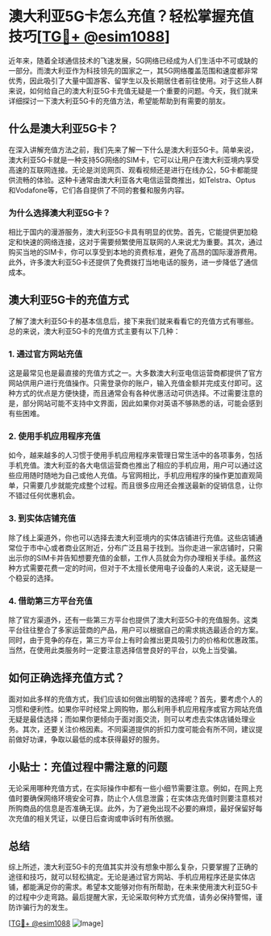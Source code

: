 # 澳大利亚5G卡怎么充值？轻松掌握充值技巧[[TG💪+ @esim1088](https://t.me/s/esim1088)]

近年来，随着全球通信技术的飞速发展，5G网络已经成为人们生活中不可或缺的一部分。而澳大利亚作为科技领先的国家之一，其5G网络覆盖范围和速度都非常优秀，因此吸引了大量中国游客、留学生以及长期居住者前往使用。对于这些人群来说，如何给自己的澳大利亚5G卡充值无疑是一个重要的问题。今天，我们就来详细探讨一下澳大利亚5G卡的充值方法，希望能帮助到有需要的朋友。

## 什么是澳大利亚5G卡？

在深入讲解充值方法之前，我们先来了解一下什么是澳大利亚5G卡。简单来说，澳大利亚5G卡就是一种支持5G网络的SIM卡，它可以让用户在澳大利亚境内享受高速的互联网连接。无论是浏览网页、观看视频还是进行在线办公，5G卡都能提供流畅的体验。这种卡通常由澳大利亚各大电信运营商推出，如Telstra、Optus和Vodafone等，它们各自提供了不同的套餐和服务内容。

### 为什么选择澳大利亚5G卡？

相比于国内的漫游服务，澳大利亚5G卡具有明显的优势。首先，它能提供更加稳定和快速的网络连接，这对于需要频繁使用互联网的人来说尤为重要。其次，通过购买当地的SIM卡，你可以享受到本地的资费标准，避免了高昂的国际漫游费用。此外，许多澳大利亚5G卡还提供了免费拨打当地电话的服务，进一步降低了通信成本。

## 澳大利亚5G卡的充值方式

了解了澳大利亚5G卡的基本信息后，接下来我们就来看看它的充值方式有哪些。总的来说，澳大利亚5G卡的充值方式主要有以下几种：

### 1. 通过官方网站充值

这是最常见也是最直接的充值方式之一。大多数澳大利亚电信运营商都提供了官方网站供用户进行充值操作。只需登录你的账户，输入充值金额并完成支付即可。这种方式的优点是方便快捷，而且通常会有各种优惠活动可供选择。不过需要注意的是，部分网站可能不支持中文界面，因此如果你对英语不够熟悉的话，可能会感到有些困难。

### 2. 使用手机应用程序充值

如今，越来越多的人习惯于使用手机应用程序来管理日常生活中的各项事务，包括手机充值。澳大利亚的各大电信运营商也推出了相应的手机应用，用户可以通过这些应用随时随地为自己或他人充值。与官网相比，手机应用程序的操作更加直观简单，只需要几步就能完成整个过程。而且很多应用还会推送最新的促销信息，让你不错过任何优惠机会。

### 3. 到实体店铺充值

除了线上渠道外，你也可以选择去澳大利亚境内的实体店铺进行充值。这些店铺通常位于市中心或者商业区附近，分布广泛且易于找到。当你走进一家店铺时，只需出示你的SIM卡并告知想要充值的金额，工作人员就会为你办理相关手续。虽然这种方式需要花费一定的时间，但对于不太擅长使用电子设备的人来说，这无疑是一个稳妥的选择。

### 4. 借助第三方平台充值

除了官方渠道外，还有一些第三方平台也提供了澳大利亚5G卡的充值服务。这类平台往往整合了多家运营商的产品，用户可以根据自己的需求挑选最适合的方案。同时，由于竞争的存在，第三方平台上有时会推出更具吸引力的价格和优惠政策。当然，在使用此类服务时一定要注意选择信誉良好的平台，以免上当受骗。

## 如何正确选择充值方式？

面对如此多样的充值方式，我们应该如何做出明智的选择呢？首先，要考虑个人的习惯和便利性。如果你平时经常上网购物，那么利用手机应用程序或官方网站充值无疑是最佳选择；而如果你更倾向于面对面交流，则可以考虑去实体店铺处理业务。其次，还要关注价格因素。不同渠道提供的折扣力度可能会有所不同，建议提前做好功课，争取以最低的成本获得最好的服务。

## 小贴士：充值过程中需注意的问题

无论采用哪种充值方式，在实际操作中都有一些小细节需要注意。例如，在网上充值时要确保网络环境安全可靠，防止个人信息泄露；在实体店充值时则要注意核对所购商品的信息是否准确无误。此外，为了避免出现不必要的麻烦，最好保留好每次充值的相关凭证，以便日后查询或申诉时有所依据。

## 总结

综上所述，澳大利亚5G卡的充值其实并没有想象中那么复杂，只要掌握了正确的途径和技巧，就可以轻松搞定。无论是通过官方网站、手机应用程序还是实体店铺，都能满足你的需求。希望本文能够对你有所帮助，在未来使用澳大利亚5G卡的过程中少走弯路。最后提醒大家，无论采取何种方式充值，请务必保持警惕，谨防诈骗行为的发生。

[[TG💪+ @esim1088](https://t.me/s/esim1088) ![Image](https://i.postimg.cc/4NQfJmqS/Snipaste-2025-05-13-00-14-12.png)]